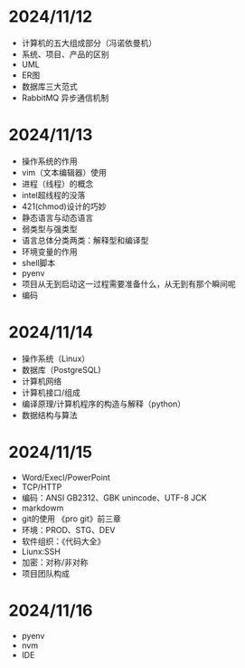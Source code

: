 # 2024/11/12
- 计算机的五大组成部分（冯诺依曼机）
- 系统、项目、产品的区别
- UML
- ER图
- 数据库三大范式
- RabbitMQ 异步通信机制
# 2024/11/13
- 操作系统的作用
- vim（文本编辑器）使用
- 进程（线程）的概念
- intel超线程的没落
- 421(chmod)设计的巧妙
- 静态语言与动态语言
- 弱类型与强类型
- 语言总体分类两类：解释型和编译型
- 环境变量的作用
- shell脚本
- pyenv
- 项目从无到启动这一过程需要准备什么，从无到有那个瞬间呢
- 编码
# 2024/11/14
- 操作系统（Linux）
- 数据库（PostgreSQL)
- 计算机网络
- 计算机接口/组成
- 编译原理/计算机程序的构造与解释（python）
- 数据结构与算法
# 2024/11/15
- Word/Execl/PowerPoint
- TCP/HTTP
- 编码：ANSI   GB2312、GBK   unincode、UTF-8    JCK
- markdowm
- git的使用 《pro git》前三章
- 环境：PROD、STG、DEV
- 软件组织：《代码大全》
- Liunx:SSH
- 加密：对称/非对称
- 项目团队构成
# 2024/11/16
- pyenv
- nvm
- IDE
